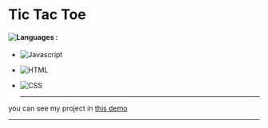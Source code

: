 # Tic Tac Toe

#### ![Languages](https://img.shields.io/github/languages/count/zeynab-jalalian/Tic-Tac-Toe) :
 - ![Javascript](https://img.shields.io/badge/javascript-yellow) 
 - ![HTML](https://img.shields.io/badge/Html-orange)
 - ![CSS](https://img.shields.io/badge/Css-blue)

      ---
 you can see my project in [this demo](https://zeynab-jalalian.github.io/Tic-Tac-Toe/)
  ___

